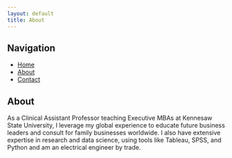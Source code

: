 ```yaml
---
layout: default
title: About
---
```

## Navigation

- [Home](index.md)
- [About](about.md)
- [Contact](contact.md)

## About

As a Clinical Assistant Professor teaching Executive MBAs at Kennesaw State University, I leverage my global experience to educate future business leaders and consult for family businesses worldwide.  I also have extensive expertise in research and data science, using tools like Tableau, SPSS, and Python and am an electrical engineer by trade.
